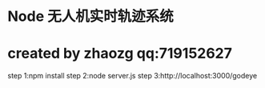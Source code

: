 # Node 无人机实时轨迹系统
# created by zhaozg qq:719152627



step 1:npm install
step 2:node server.js
step 3:http://localhost:3000/godeye
